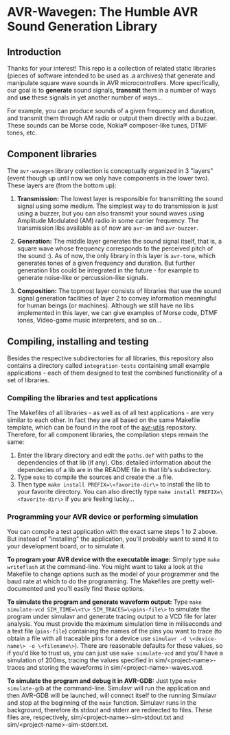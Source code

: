 AVR-Wavegen: The Humble AVR Sound Generation Library
====================================================


Introduction
------------
Thanks for your interest! This repo is a collection of related static libraries (pieces of software intended
to be used as .a archives) that generate and manipulate square wave sounds in AVR microcontrollers. More
specifically, our goal is to **generate** sound signals, **transmit** them in a number of ways and **use**
these signals in yet another number of ways...

For example, you can produce sounds of a given frequency and duration, and transmit them through AM radio or
output them directly with a buzzer. These sounds can be Morse code, Nokia® composer-like tunes, DTMF tones,
etc.


Component libraries
-------------------
The `avr-wavegen` library collection is conceptually organized in 3 "layers" (event though up until now we only
have components in the lower two). These layers are (from the bottom up):

1. **Transmission:** The lowest layer is responsible for transmitting the sound signal using some medium. The
   simplest way to do transmission is just using a buzzer, but you can also transmit your sound waves using
   Amplitude Modulated (AM) radio in some carrier frequency. The transmission libs available as of now are
   `avr-am` and `avr-buzzer`.

2. **Generation:** The middle layer generates the sound signal itself, that is, a square wave whose frequency
   corresponds to the perceived pitch of the sound :). As of now, the only library in this layer is
   `avr-tone`, which generates tones of a given frequency and duration. But further generation libs could be
   integrated in the future - for example to generate noise-like or percussion-like signals.

3. **Composition:** The topmost layer consists of libraries that use the sound signal generation facilities of
   layer 2 to convey information meaningful for human beings (or machines). Although we still have no libs
   implemented in this layer, we can give examples of Morse code, DTMF tones, Video-game music interpreters,
   and so on...


Compiling, installing and testing
---------------------------------
Besides the respective subdirectories for all libraries, this repository also contains a directory called
`integration-tests` containing small example applications - each of them designed to test the combined
functionality of a set of libraries.

### Compiling the libraries and test applications
The Makefiles of all libraries - as well as of all test applications - are very similar to each other. In
fact they are all based on the same Makefile template, which can be found in the root of the
[avr-utils](https://github.com/joaopizani/avr-utils) repository. Therefore, for all component libraries, the
compilation steps remain the same:

1. Enter the library directory and edit the `paths.def` with paths to the dependencies of that lib (if any).
   Obs: detailed information about the dependecies of a lib are in the README file in that lib's subdirectory.
2. Type `make` to compile the sources and create the .a file.
3. Then type `make install PREFIX=\<favorite-dir\>` to install the lib to your favorite directory. You can
   also directly type `make install PREFIX=\<favorite-dir\>` if you are feeling lucky...

### Programming your AVR device or performing simulation
You can compile a test application with the exact same steps 1 to 2 above. But instead of "installing" the
application, you'll probably want to send it to your development board, or to simulate it.

**To program your AVR device with the executable image:** Simply type `make writeflash` at the command-line.
You might want to take a look at the Makefile to change options such as the model of your programmer and
the baud rate at which to do the programming. The Makefiles are pretty well-documented and you'll easily find
these options.

**To simulate the program and generate waveform output:** Type
`make simulate-vcd SIM_TIME=\<t\> SIM_TRACES=\<pins-file\>` to simulate the program under simulavr and
generate tracing output to a VCD file for later analysis. You must provide the maximum simulation time in
miliseconds and a text file (`pins-file`) containing the names of the pins you want to trace (to obtain a
file with all traceable pins for a device use `simulavr -d \<device-name\> -o \<filename\>`). There are
reasonable defaults for these values, so if you'd like to trust us, you can just use `make simulate-vcd` and
you'll have a simulation of 200ms, tracing the values specified in sim/\<project-name\>-traces and storing the
waveforms in sim/\<project-name\>-waves.vcd.

**To simulate the program and debug it in AVR-GDB:** Just type `make simulate-gdb` at the command-line.
Simulavr will run the application and then AVR-GDB will be launched, will connect itself to the running
Simulavr and stop at the beginning of the `main` function. Simulavr runs in the background, therefore its
stdout and stderr are redirected to files. These files are, respectively, sim/\<project-name\>-sim-stdout.txt
and sim/\<project-name\>-sim-stderr.txt.
